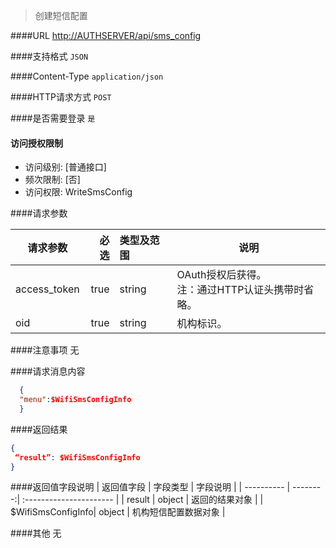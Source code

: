 
> 创建短信配置

####URL
<http://AUTHSERVER/api/sms_config>

####支持格式
`JSON`

####Content-Type
`application/json`

####HTTP请求方式
`POST`

####是否需要登录
`是`

#### 访问授权限制
* 访问级别: [普通接口]
* 频次限制: [否]
* 访问权限: WriteSmsConfig


####请求参数

| 请求参数      |    必选 | 类型及范围  | 说明                                |
| ------------- | -------:| :---------- | ----------------------------------- |
| access_token  | true    | string      | OAuth授权后获得。</br>注：通过HTTP认证头携带时省略。 |
| oid  | true    | string      | 机构标识。 |

####注意事项
无

####请求消息内容
``` JSON
  {
  "menu":$WifiSmsConfigInfo
  }
```

####返回结果
``` JSON
{
 “result”: $WifiSmsConfigInfo
}
```
####返回值字段说明
| 返回值字段 | 字段类型 | 字段说明                |
| ---------- | --------:| :---------------------- |
| result |  object  | 返回的结果对象 |
| $WifiSmsConfigInfo| object  | 机构短信配置数据对象 |

####其他
无
